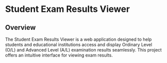 # Student Exam Results Viewer
## Overview
The Student Exam Results Viewer is a web application designed to help students and educational institutions access and display Ordinary Level (O/L) and Advanced Level (A/L) examination results seamlessly. This project offers an intuitive interface for viewing exam results.


